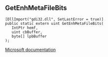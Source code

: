 ## GetEnhMetaFileBits

```
[DllImport("gdi32.dll", SetLastError = true)]
public static extern uint GetEnhMetaFileBits(
   IntPtr hemf,
   uint cbBuffer,
   byte[] lpbBuffer
);
```

[Microsoft documentation](https://docs.microsoft.com/en-us/windows/win32/api/wingdi/nf-wingdi-getenhmetafilebits)
